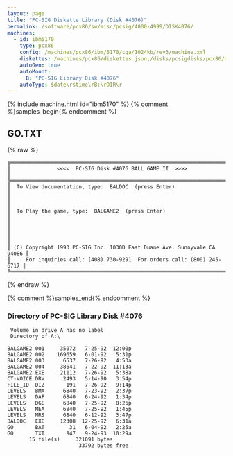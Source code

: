 ```yaml
---
layout: page
title: "PC-SIG Diskette Library (Disk #4076)"
permalink: /software/pcx86/sw/misc/pcsig/4000-4999/DISK4076/
machines:
  - id: ibm5170
    type: pcx86
    config: /machines/pcx86/ibm/5170/cga/1024kb/rev3/machine.xml
    diskettes: /machines/pcx86/diskettes.json,/disks/pcsigdisks/pcx86/diskettes.json
    autoGen: true
    autoMount:
      B: "PC-SIG Library Disk #4076"
    autoType: $date\r$time\rB:\rDIR\r
---
```


{% include machine.html id="ibm5170" %}
{% comment %}samples_begin{% endcomment %}

## GO.TXT

{% raw %}
```
╔═════════════════════════════════════════════════════════════════════════╗
║               <<<<  PC-SIG Disk #4076 BALL GAME II  >>>>                ║
╠═════════════════════════════════════════════════════════════════════════╣
║  To View documentation, type:  BALDOC  (press Enter)                    ║
║                                                                         ║
║  To Play the game, type:  BALGAME2  (press Enter)                       ║
║                                                                         ║
║                                                                         ║
║ (C) Copyright 1993 PC-SIG Inc. 1030D East Duane Ave. Sunnyvale CA 94086 ║
║     For inquiries call: (408) 730-9291  For orders call: (800) 245-6717 ║
╚═════════════════════════════════════════════════════════════════════════╝
```
{% endraw %}

{% comment %}samples_end{% endcomment %}

### Directory of PC-SIG Library Disk #4076

     Volume in drive A has no label
     Directory of A:\

    BALGAME2 001     35072   7-25-92  12:00p
    BALGAME2 002    169659   6-01-92   5:31p
    BALGAME2 003      6537   7-26-92   4:53a
    BALGAME2 004     38641   7-22-92  11:13a
    BALGAME2 EXE     21112   7-26-92   5:38a
    CT-VOICE DRV      2493   5-14-90   3:54p
    FILE_ID  DIZ       191   7-26-92   9:14p
    LEVELS   BMA      6840   7-23-92   2:37p
    LEVELS   DAF      6840   6-24-92   1:34p
    LEVELS   DGE      6840   7-25-92   8:26p
    LEVELS   MEA      6840   7-25-92   1:45p
    LEVELS   MRS      6840   6-12-92   3:47p
    BALDOC   EXE     12308  12-25-92   6:31a
    GO       BAT        31   6-04-92   2:25a
    GO       TXT       847   9-24-93  10:29a
           15 file(s)     321091 bytes
                           33792 bytes free
